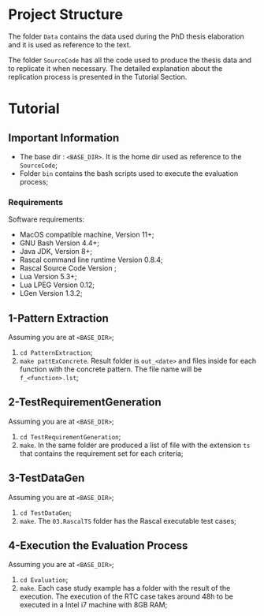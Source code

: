 # Project Structure


The folder `Data` contains the data used during the PhD thesis elaboration and it is used as reference to the text.

The folder `SourceCode` has all the code used to produce the thesis data and to replicate it when necessary. The detailed explanation about the replication process is presented in the Tutorial Section.

# Tutorial

## Important Information

* The base dir : `<BASE_DIR>`. It is the home dir used as reference to the `SourceCode`;
* Folder `bin` contains the bash scripts used to execute the evaluation process;


### Requirements

Software requirements:

* MacOS compatible machine, Version 11+;
* GNU Bash Version 4.4+;
* Java JDK, Version 8+;
* Rascal command line runtime Version 0.8.4;
* Rascal Source Code Version ;
* Lua Version 5.3+;
* Lua LPEG Version 0.12;
* LGen Version 1.3.2;

## 1-Pattern Extraction
Assuming you are at `<BASE_DIR>`;

1. `cd PatternExtraction`;
1. `make pattExConcrete`. Result folder is `out_<date>` and files inside for each function with the concrete pattern. The file name will be `f_<function>.lst`;

## 2-TestRequirementGeneration
Assuming you are at `<BASE_DIR>`;

1. `cd TestRequirementGeneration`;
1. `make`. In the same folder are produced a list of file with the extension `ts` that contains the requirement set for each criteria;

## 3-TestDataGen
Assuming you are at `<BASE_DIR>`;

1. `cd TestDataGen`;
1. `make`. The `03.RascalTS` folder has the Rascal executable test cases;

## 4-Execution the Evaluation Process
Assuming you are at `<BASE_DIR>`;

1. `cd Evaluation`;
1. `make`. Each case study example has a folder with the result of the execution. The execution of the RTC case takes around 48h to be executed in a Intel i7 machine with 8GB RAM; 
